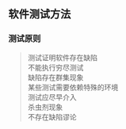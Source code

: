 ## 软件测试方法

### 测试原则

>测试证明软件存在缺陷  
>不能执行穷尽测试  
>缺陷存在群集现象  
>某些测试需要依赖特殊的环境  
>测试应尽早介入  
>杀虫剂现象  
>不存在缺陷谬论  
